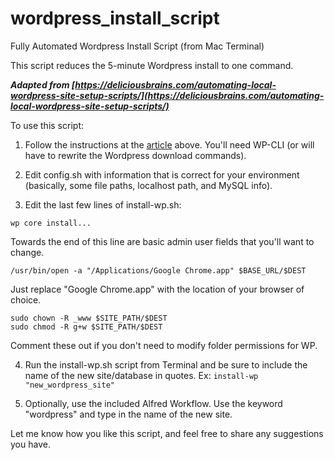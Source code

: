 # wordpress_install_script
Fully Automated Wordpress Install Script (from Mac Terminal)

This script reduces the 5-minute Wordpress install to one command. 

***Adapted from [https://deliciousbrains.com/automating-local-wordpress-site-setup-scripts/](https://deliciousbrains.com/automating-local-wordpress-site-setup-scripts/)***

To use this script:

1. Follow the instructions at the [article](https://deliciousbrains.com/automating-local-wordpress-site-setup-scripts/) above. You'll need WP-CLI (or will have to rewrite the Wordpress download commands).

2. Edit config.sh with information that is correct for your environment (basically, some file paths, localhost path, and MySQL info).

3. Edit the last few lines of install-wp.sh:

```
wp core install...
```
Towards the end of this line are basic admin user fields that you'll want to change.

```
/usr/bin/open -a "/Applications/Google Chrome.app" $BASE_URL/$DEST
```
Just replace "Google Chrome.app" with the location of your browser of choice.

```
sudo chown -R _www $SITE_PATH/$DEST
sudo chmod -R g+w $SITE_PATH/$DEST
```
Comment these out if you don't need to modify folder permissions for WP. 

4. Run the install-wp.sh script from Terminal and be sure to include the name of the new site/database in quotes. Ex: ```install-wp "new_wordpress_site"``` 

5. Optionally, use the included Alfred Workflow. Use the keyword "wordpress" and type in the name of the new site.

Let me know how you like this script, and feel free to share any suggestions you have.
